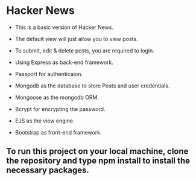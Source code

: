 # Hacker News

- This is a basic version of Hacker News.

- The default view will just allow you to view posts.

- To submit, edit & delete posts, you are required to login.

- Using Express as back-end framework.

- Passport for authenticaion.

- Mongodb as the database to store Posts and user credentials.

- Mongoose as the mongodb ORM.

- Bcrypt for encrypting the password.

- EJS as the view engine.

- Bootstrap as front-end framework.

## To run this project on your local machine, clone the repository and type npm install to install the necessary packages.
